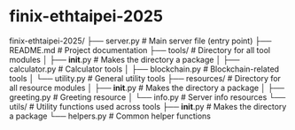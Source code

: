 # finix-ethtaipei-2025

finix-ethtaipei-2025/
├── server.py            # Main server file (entry point)
├── README.md            # Project documentation
├── tools/               # Directory for all tool modules
│   ├── __init__.py      # Makes the directory a package
│   ├── calculator.py    # Calculator tools
│   ├── blockchain.py    # Blockchain-related tools
│   └── utility.py       # General utility tools
├── resources/           # Directory for all resource modules
│   ├── __init__.py      # Makes the directory a package
│   ├── greeting.py      # Greeting resource
│   └── info.py          # Server info resources
└── utils/               # Utility functions used across tools
    ├── __init__.py      # Makes the directory a package
    └── helpers.py       # Common helper functions